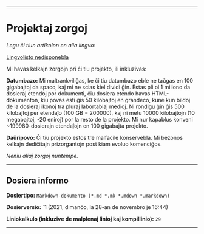 
***

# Projektaj zorgoj

_Legu ĉi tiun artikolon en alia lingvo:_

[Lingvolisto nedisponebla](/FINF/Documentation/FilePath/)

Mi havas kelkajn zorgojn pri ĉi tiu projekto, ili inkluzivas:

**Datumbazo:** Mi maltrankviliĝas, ke ĉi tiu datumbazo eble ne taŭgas en 100 gigabajtoj da spaco, kaj mi ne scias kiel dividi ĝin. Estas pli ol 1 miliono da dosieraj etendoj por dokumenti, ĉiu dosiera etendo havas HTML-dokumenton, kiu povas esti ĝis 50 kilobajtoj en grandeco, kune kun bildoj de la dosieraj ikonoj tra pluraj labortablaj medioj. Ni rondigu ĝin ĝis 500 kilobajtoj per etendaĵo (100 GB = 200000), kaj ni metu 10000 kilobajtojn (10 megabajtoj, -20 eniroj) por la resto de la projekto. Mi nur kapablus konveni ~199980-dosierajn etendaĵojn en 100 gigabajta projekto.

**Daŭripovo:** Ĉi tiu projekto estos tre malfacile konservebla. Mi bezonos kelkajn dediĉitajn prizorgantojn post kiam evoluo komenciĝos.

_Neniu aliaj zorgoj nuntempe._

***

## Dosiera informo

**Dosiertipo:** `Markdown-dokumento (*.md *.mk *.mdown *.markdown)`

**Dosierversio:** `1 (2021, dimanĉo, la 28-an de novembro je 16:44)

**Liniokalkulo (inkluzive de malplenaj linioj kaj kompillinio):** `29`

***
